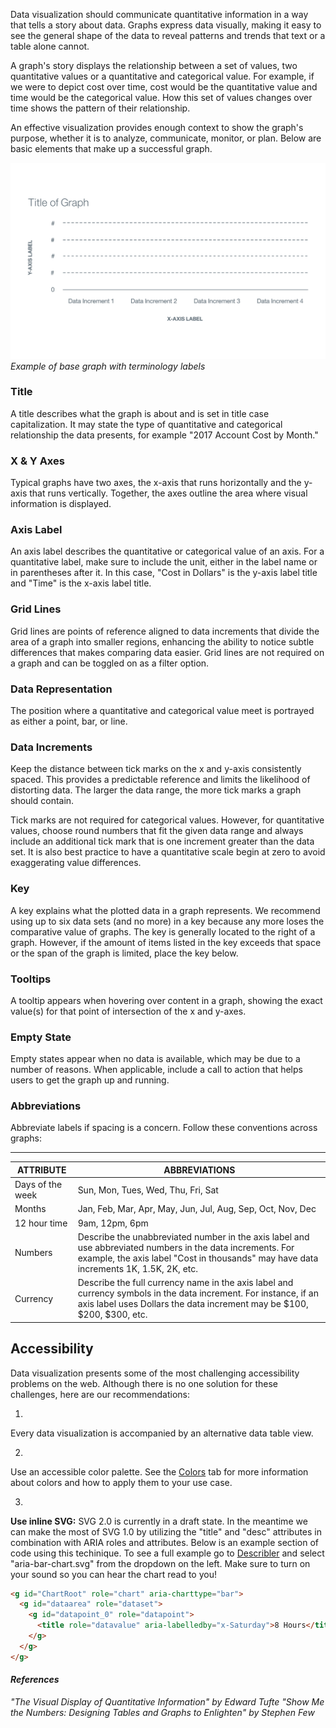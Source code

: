 Data visualization should communicate quantitative information in a way that tells a story about data. Graphs express data visually, making it easy to see the general shape of the data to reveal patterns and trends that text or a table alone cannot.

A graph's story displays the relationship between a set of values, two quantitative values or a quantitative and categorical value. For example, if we were to depict cost over time, cost would be the quantitative value and time would be the categorical value. How this set of values changes over time shows the pattern of their relationship.

An effective visualization provides enough context to show the graph's purpose, whether it is to analyze, communicate, monitor, or plan. Below are basic elements that make up a successful graph.

![Example of base graph with terminology labels](images/general-base-graph.png)
_Example of base graph with terminology labels_

### Title
A title describes what the graph is about and is set in title case capitalization. It may state the type of quantitative and categorical relationship the data presents, for example "2017 Account Cost by Month."

### X & Y Axes
Typical graphs have two axes, the x-axis that runs horizontally and the y-axis that runs vertically. Together, the axes outline the area where visual information is displayed.

### Axis Label
An axis label describes the quantitative or categorical value of an axis. For a quantitative label, make sure to include the unit, either in the label name or in parentheses after it. In this case, "Cost in Dollars" is the y-axis label title and "Time" is the x-axis label title.

### Grid Lines
Grid lines are points of reference aligned to data increments that divide the area of a graph into smaller regions, enhancing the ability to notice subtle differences that makes comparing data easier. Grid lines are not required on a graph and can be toggled on as a filter option.

### Data Representation
The position where a quantitative and categorical value meet is portrayed as either a point, bar, or line.

### Data Increments
Keep the distance between tick marks on the x and y-axis consistently spaced. This provides a predictable reference and limits the likelihood of distorting data. The larger the data range, the more tick marks a graph should contain.

Tick marks are not required for categorical values. However, for quantitative values, choose round numbers that fit the given data range and always include an additional tick mark that is one increment greater than the data set. It is also best practice to have a quantitative scale begin at zero to avoid exaggerating value differences.

### Key
A key explains what the plotted data in a graph represents. We recommend using up to six data sets (and no more) in a key because any more loses the comparative value of graphs. The key is generally located to the right of a graph. However, if the amount of items listed in the key exceeds that space or the span of the graph is limited, place the key below.  

### Tooltips

A tooltip appears when hovering over content in a graph, showing the exact value(s) for that point of intersection of the x and y-axes.

### Empty State
Empty states appear when no data is available, which may be due to a number of reasons. When applicable, include a call to action that helps users to get the graph up and running.

### Abbreviations
Abbreviate labels if spacing is a concern. Follow these conventions across graphs:

***
| ATTRIBUTE             | ABBREVIATIONS  |
|-----------------------|--------------- |
| Days of the week      | Sun, Mon, Tues, Wed, Thu, Fri, Sat |
| Months                | Jan, Feb, Mar, Apr, May, Jun, Jul, Aug, Sep, Oct, Nov, Dec  |
| 12 hour time             | 9am, 12pm, 6pm |
| Numbers               | Describe the unabbreviated number in the axis label and use abbreviated numbers in the data increments. For example, the axis label "Cost in thousands" may have data increments 1K, 1.5K, 2K, etc.|
| Currency              | Describe the full currency name in the axis label and currency symbols in the data increment. For instance, if an axis label uses Dollars the data increment may be $100, $200, $300, etc.


## Accessibility
Data visualization presents some of the most challenging accessibility problems on the web. Although there is no one solution for these challenges, here are our recommendations:

1.
Every data visualization is accompanied by an alternative data table view.

2.
Use an accessible color palette. See the [Colors](/data-vis/overview/colors) tab for more information about colors and how to apply them to your use case.

3.
**Use inline SVG:** SVG 2.0 is currently in a draft state. In the meantime we can make the most of SVG 1.0 by utilizing the "title" and "desc" attributes in combination with ARIA roles and attributes. Below is an example section of code using this techinique. To see a full example go to [Describler](http://describler.com/#intro) and select "aria-bar-chart.svg" from the dropdown on the left. Make sure to turn on your sound so you can hear the chart read to you!

```html
<g id="ChartRoot" role="chart" aria-charttype="bar">
  <g id="dataarea" role="dataset">
    <g id="datapoint_0" role="datapoint">
      <title role="datavalue" aria-labelledby="x-Saturday">8 Hours</title>
    </g>
  </g>
</g>
```

#### _References_
_"The Visual Display of Quantitative Information" by Edward Tufte_
_"Show Me the Numbers: Designing Tables and Graphs to Enlighten" by Stephen Few_
